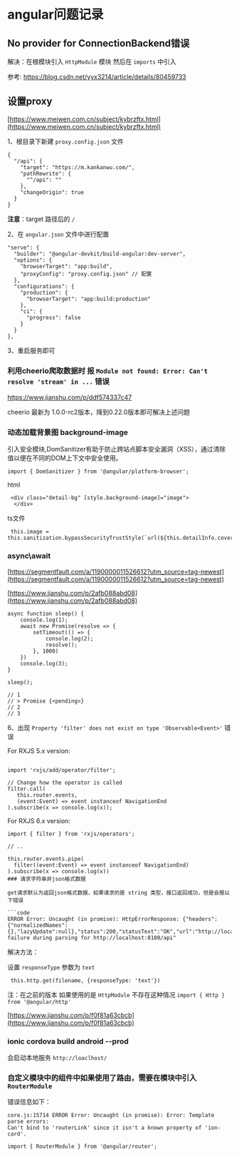 # angular问题记录

## No provider for ConnectionBackend错误

解决：在根模块引入 `HttpModule` 模块 然后在 `imports` 中引入

参考: https://blog.csdn.net/yyx3214/article/details/80459733

## 设置proxy

[https://www.meiwen.com.cn/subject/kybrzftx.html](https://www.meiwen.com.cn/subject/kybrzftx.html)

1、根目录下新建 `proxy.config.json` 文件

```code
{
  "/api": {
    "target": "https://m.kankanwu.com/",
    "pathRewrite": {
      "^/api": ""
    },
    "changeOrigin": true
  }
}
```

**注意**：target 路径后的 `/`

2、在 `angular.json` 文件中进行配置

```code
"serve": {
  "builder": "@angular-devkit/build-angular:dev-server",
  "options": {
    "browserTarget": "app:build",
    "proxyConfig": "proxy.config.json" // 配置
  },
  "configurations": {
    "production": {
      "browserTarget": "app:build:production"
    },
    "ci": {
      "progress": false
    }
  }
},
```

3、重启服务即可

### 利用cheerio爬取数据时 报 `Module not found: Error: Can't resolve 'stream' in ...` 错误

https://www.jianshu.com/p/ddf574337c47

cheerio 最新为 1.0.0-rc2版本，降到0.22.0版本即可解决上述问题

### 动态加载背景图 background-image

引入安全模块,DomSanitizer有助于防止跨站点脚本安全漏洞（XSS），通过清除值以便在不同的DOM上下文中安全使用。

```code
import { DomSanitizer } from '@angular/platform-browser';
```

html

```code
 <div class="detail-bg" [style.background-image]="image">
  </div>
```

ts文件

```code
 this.image = this.sanitization.bypassSecurityTrustStyle(`url(${this.detailInfo.cover})`)
```

### async\await

[https://segmentfault.com/a/1190000011526612?utm_source=tag-newest](https://segmentfault.com/a/1190000011526612?utm_source=tag-newest)

[https://www.jianshu.com/p/2afb088abd08](https://www.jianshu.com/p/2afb088abd08)

```code
async function sleep() {
    console.log(1);
    await new Promise(resolve => {
        setTimeout(() => {
            console.log(2);
            resolve();
        }, 1000)
    })
    console.log(3);
}

sleep();

// 1
// > Promise {<pending>}
// 2
// 3

```

6、出现 `Property 'filter' does not exist on type 'Observable<Event>'` 错误

For RXJS 5.x version:

```code

import 'rxjs/add/operator/filter';

// Change how the operator is called
filter.call(
   this.router.events,
   (event:Event) => event instanceof NavigationEnd
).subscribe(x => console.log(x));
```

For RXJS 6.x version:

```code
import { filter } from 'rxjs/operators';

// ..

this.router.events.pipe(
  filter((event:Event) => event instanceof NavigationEnd)
).subscribe(x => console.log(x))
### 请求字符串非json格式数据

get请求默认为返回json格式数据，如果请求的是 string 类型，接口返回成功，但是会报以下错误

```code
ERROR Error: Uncaught (in promise): HttpErrorResponse: {"headers":{"normalizedNames":{},"lazyUpdate":null},"status":200,"statusText":"OK","url":"http://localhost:8100/api","ok":false,"name":"HttpErrorResponse","message":"Http failure during parsing for http://localhost:8100/api"
```

解决方法：

设置 `responseType` 参数为 `text`

```code
 this.http.get(filename, {responseType: 'text'})
```

注：在之前的版本 如果使用的是 `HttpModule` 不存在这种情况 `import { Http } from '@angular/http'`

[https://www.jianshu.com/p/f0f81a63cbcb](https://www.jianshu.com/p/f0f81a63cbcb)

### ionic cordova build android --prod

会启动本地服务 `http://loaclhost/`

### 自定义模块中的组件中如果使用了路由，需要在模块中引入 `RouterModule`

错误信息如下：

```code
core.js:15714 ERROR Error: Uncaught (in promise): Error: Template parse errors:
Can't bind to 'routerLink' since it isn't a known property of 'ion-card'.
```

```code
import { RouterModule } from '@angular/router';
```